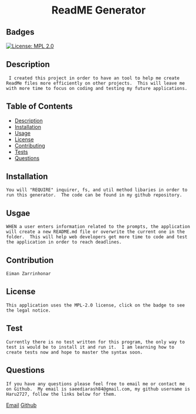 
# <h1 align="center"> ReadME Generator</h1>

## Badges
    
[![License: MPL 2.0](https://img.shields.io/badge/License-MPL%202.0-brightgreen.svg)](https://opensource.org/licenses/MPL-2.0)

## Description

     I created this project in order to have an tool to help me create ReadMe files more efficiently on other projects.  This will leave me with more time to focus on coding and testing my future applications.

 

## Table of Contents

- [Description](#description)
- [Installation](#installation)
- [Usage](#usage)
- [License](#license)
- [Contributing](#contributing)
- [Tests](#tests)
- [Questions](#questions)



## Installation

    You will "REQUIRE" inquirer, fs, and util method libaries in order to run this generator.  The code can be found in my github repository.

## Usgae

    WHEN a user enters information related to the prompts, the application will create a new README.md file or overwrite the current one in the folder.  This will help web developers get more time to code and test the application in order to reach deadlines.

## Contribution

    Eiman Zarrinhonar

## License

    This application uses the MPL-2.0 license, click on the badge to see the legal notice.  

## Test

    Currently there is no test written for this program, the only way to test is would be to install it and run it.  I am learning how to create tests now and hope to master the syntax soon.

## Questions

    If you have any questions please feel free to email me or contact me on Github.  My email is saeediarash84@gmail.com, my github username is Haru2727, follow the links below for them.

[Email](saeediarash84@gmail.com)
[Github](https://github.com/Haru2727)
    